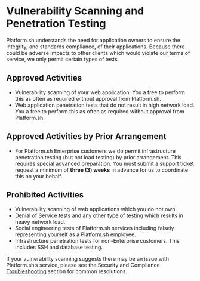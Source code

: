 # Vulnerability Scanning and Penetration Testing

Platform.sh understands the need for application owners to ensure the integrity, and standards compliance, of their applications. Because there could be adverse impacts to other clients which would violate our terms of service, we only permit certain types of tests.

## Approved Activities

* Vulnerability scanning of your web application. You a free to perform this as often as required without approval from Platform.sh.
* Web application penetration tests that do not result in high network load.  You a free to perform this as often as required without approval from Platform.sh.

## Approved Activities by Prior Arrangement

* For Platform.sh Enterprise customers we do permit infrastructure penetration testing (but not load testing) by prior arrangement.  This requires special advanced preparation. You must submit a support ticket request a minimum of **three (3) weeks** in advance for us to coordinate this on your behalf.

## Prohibited Activities

* Vulnerability scanning of web applications which you do not own.
* Denial of Service tests and any other type of testing which results in heavy network load.
* Social engineering tests of Platform.sh services including falsely representing yourself as a Platform.sh employee.
* Infrastructure penetration tests for non-Enterprise customers. This includes SSH and database testing.


If your vulnerability scanning suggests there may be an issue with Platform.sh’s service, please see the Security and Compliance [Troubleshooting](/security/troubleshooting.md) section for common resolutions.
